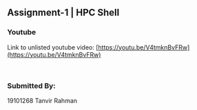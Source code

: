 ## Assignment-1 | HPC Shell

### Youtube

Link to unlisted youtube video: [https://youtu.be/V4tmknBvFRw](https://youtu.be/V4tmknBvFRw)

&nbsp;<br>

### Submitted By:

19101268 Tanvir Rahman
